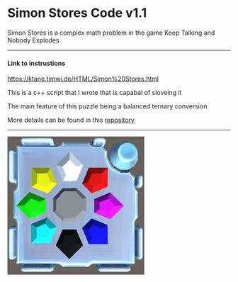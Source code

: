 # Simon Stores Code v1.1

Simon Stores is a complex math problem in the game Keep Talking and Nobody Explodes

----
#### Link to instrustions
<https://ktane.timwi.de/HTML/Simon%20Stores.html>

This is a c++ script that I wrote that is capabal of sloveing it

The main feature of this puzzle being a balanced ternary conversion 

More details can be found in this [repository](https://github.com/BrandonPacewic/BalancedTernaryConverter)

----

![pic](https://github.com/BrandonPacewic/SimonStores/blob/New-code/simonStores.jpeg)
